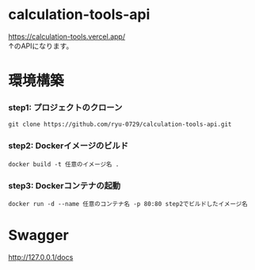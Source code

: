 # calculation-tools-api
https://calculation-tools.vercel.app/  
↑のAPIになります。

# 環境構築
### step1: プロジェクトのクローン
`git clone https://github.com/ryu-0729/calculation-tools-api.git`
### step2: Dockerイメージのビルド
`docker build -t 任意のイメージ名 .`
### step3: Dockerコンテナの起動
`docker run -d --name 任意のコンテナ名 -p 80:80 step2でビルドしたイメージ名`

# Swagger
http://127.0.0.1/docs
